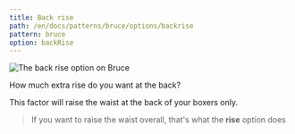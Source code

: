 ```yaml
---
title: Back rise
path: /en/docs/patterns/bruce/options/backrise
pattern: bruce
option: backRise
---
```


![The back rise option on Bruce](./backrise.svg)

How much extra rise do you want at the back?

This factor will raise the waist at the back of your boxers only.

> If you want to raise the waist overall, that's what the **rise** option does